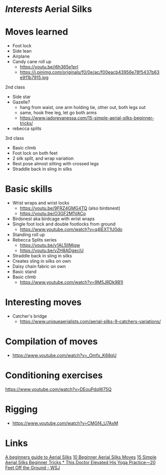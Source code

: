 # *Interests* Aerial Silks

# Moves learned
* Foot lock
* Side lean
* Airplane
* Candy cane roll up
  * https://youtu.be/i6h365e1prI
  * https://i.pinimg.com/originals/f0/0e/ac/f00eacb43956e78f5437b63e911b7915.jpg

2nd class
* Side star
* Gazelle?
  * hang from waist, one arm holding tie, other out, both legs out
  * same, hook free leg, let go both arms
  * https://www.jadorevanessa.com/15-simple-aerial-silks-beginner-tricks/
* rebecca splits

3rd class
* Basic climb
* Foot lock on both feet
* 2 silk split, and wrap variation
* Rest pose almost sitting with crossed legs
* Straddle back in sling in silks

# Basic skills
* Wrist wraps and wrist locks
  * https://youtu.be/9FRZ4GMG4TQ (also birdsnest)
  * https://youtu.be/O3GF2M1VACo
* Birdsnest aka birdcage with wrist wraps
* Single foot lock and double footlocks from ground
  * https://www.youtube.com/watch?v=q4lEXT1U0do
* Standing roll up
* Rebecca Splits series
  * https://youtu.be/v1AL5IlMjqw
  * https://youtu.be/vZH8ADgeciU
* Straddle back in sling in silks
* Creates sling in silks on own
* Daisy chain fabric on own
* Basic stand
* Basic climb
  * https://www.youtube.com/watch?v=9M5JRDk9B1I

# Interesting moves
* Catcher's bridge
  * https://www.uniqueaerialists.com/aerial-silks-9-catchers-variations/

# Compilation of moves
* https://www.youtube.com/watch?v=_Omfx_K68qU

# Conditioning exercises
https://www.youtube.com/watch?v=DEouPdqW75Q

# Rigging
* https://www.youtube.com/watch?v=CMGf4_U7AxM

# Links
[A beginners guide to Aerial Silks](https://blog.movegb.com/beginners-guide-to-aerial-silks)
[10 Beginner Aerial Silks Moves](https://www.uniqueaerialists.com/10-beginner-aerial-silks-moves/)
[15 Simple Aerial Silks Beginner Tricks * ](https://www.jadorevanessa.com/15-simple-aerial-silks-beginner-tricks/)
[This Doctor Elevated His Yoga Practice—20 Feet Off the Ground  - WSJ](https://www.wsj.com/articles/this-doctor-elevated-his-yoga-practice20-feet-off-the-ground-11606561200)
